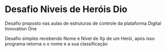 # Desafio Niveis de Heróis Dio
Desafio proposto nas aulas de estruturas de controle da plataforma Digital Innovation One

Desafio simples recebendo Nome e Nivel de Xp de um Herói, após isso programa retorna o o nome e a sua classificação
